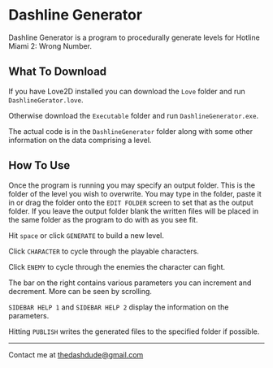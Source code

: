 # Dashline Generator
Dashline Generator is a program to procedurally generate levels for Hotline Miami 2: Wrong Number.

What To Download
---
If you have Love2D installed you can download the `Love` folder and run `DashlineGerator.love`.

Otherwise download the `Executable` folder and run `DashlineGenerator.exe`.

The actual code is in the `DashlineGenerator` folder along with some other information on the data comprising a level.

How To Use
---
Once the program is running you may specify an output folder. This is the folder of the level you wish to overwrite. You may type in the folder, paste it in or drag the folder onto the `EDIT FOLDER` screen to set that as the output folder. If you leave the output folder blank the written files will be placed in the same folder as the program to do with as you see fit.


Hit `space` or click `GENERATE` to build a new level.

Click `CHARACTER` to cycle through the playable characters.

Click `ENEMY` to cycle through the enemies the character can fight.

The bar on the right contains various parameters you can increment and decrement. More can be seen by scrolling.

`SIDEBAR HELP 1` and `SIDEBAR HELP 2` display the information on the parameters.

Hitting `PUBLISH` writes the generated files to the specified folder if possible.


---
Contact me at thedashdude@gmail.com
